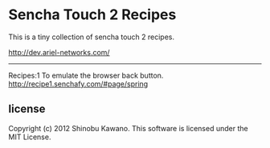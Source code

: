 Sencha Touch 2 Recipes
=======

This is a tiny collection of sencha touch 2 recipes.

http://dev.ariel-networks.com/

-----
Recipes:1 To emulate the browser back button. 
          http://recipe1.senchafy.com/#page/spring

license
-------

Copyright (c) 2012 Shinobu Kawano. This software is licensed under the MIT License.

